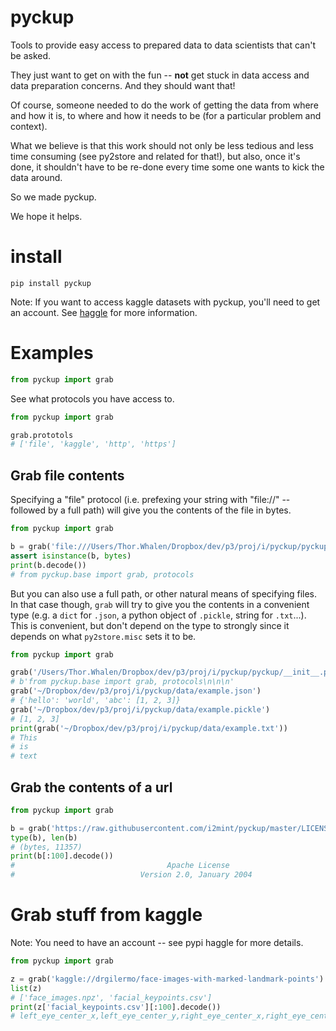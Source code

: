 # pyckup

Tools to provide easy access to prepared data to data scientists that can't 
be asked.

They just want to get on with the fun -- **not** get stuck in data access and 
data preparation concerns. And they should want that!

Of course, someone needed to do the work of getting the data from where and how it is, 
to where and how it needs to be (for a particular problem and context). 

What we believe is that this work should not only be less tedious and less time 
consuming (see py2store and related for that!), but also, once it's done, 
it shouldn't have to be re-done every time some one wants to kick the data 
around. 

So we made pyckup. 

We hope it helps.

# install

```
pip install pyckup
```

Note: If you want to access kaggle datasets with pyckup, you'll need to get an account. 
See [haggle](https://github.com/otosense/haggle#api-credentials) for more information.

# Examples

```python
from pyckup import grab
```

See what protocols you have access to.

```python
from pyckup import grab

grab.prototols
# ['file', 'kaggle', 'http', 'https']
```

## Grab file contents

Specifying a "file" protocol (i.e. prefexing your string with "file://" -- followed by a full path) 
will give you the contents of the file in bytes.

```python
from pyckup import grab

b = grab('file:///Users/Thor.Whalen/Dropbox/dev/p3/proj/i/pyckup/pyckup/__init__.py')
assert isinstance(b, bytes)
print(b.decode())
# from pyckup.base import grab, protocols
```

But you can also use a full path, or other natural means of specifying files.
In that case though, `grab` will try to give you the contents in a convenient type 
(e.g. a `dict` for `.json`, a python object of `.pickle`, string for `.txt`...).
This is convenient, but don't depend on the type to strongly
 since it depends on what `py2store.misc` sets it to be. 

```python
from pyckup import grab

grab('/Users/Thor.Whalen/Dropbox/dev/p3/proj/i/pyckup/pyckup/__init__.py')
# b'from pyckup.base import grab, protocols\n\n\n'
grab('~/Dropbox/dev/p3/proj/i/pyckup/data/example.json')
# {'hello': 'world', 'abc': [1, 2, 3]}
grab('~/Dropbox/dev/p3/proj/i/pyckup/data/example.pickle')
# [1, 2, 3]
print(grab('~/Dropbox/dev/p3/proj/i/pyckup/data/example.txt'))
# This
# is
# text
```

## Grab the contents of a url

```python
from pyckup import grab

b = grab('https://raw.githubusercontent.com/i2mint/pyckup/master/LICENSE')
type(b), len(b)
# (bytes, 11357)
print(b[:100].decode())
#                                  Apache License
#                            Version 2.0, January 2004
```


# Grab stuff from kaggle 

Note: You need to have an account -- see pypi haggle for more details.

```python
from pyckup import grab

z = grab('kaggle://drgilermo/face-images-with-marked-landmark-points')
list(z)
# ['face_images.npz', 'facial_keypoints.csv']
print(z['facial_keypoints.csv'][:100].decode())
# left_eye_center_x,left_eye_center_y,right_eye_center_x,right_eye_center_y,left_eye_inner_corner_x,le
```



